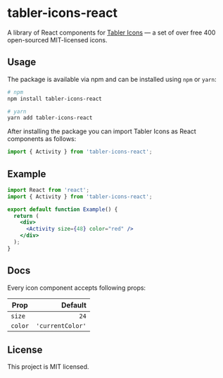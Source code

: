 # tabler-icons-react

A library of React components for [Tabler Icons](https://github.com/tabler/tabler-icons) — a set of over free 400 open-sourced MIT-licensed icons. 

## Usage

The package is available via npm and can be installed using `npm` or `yarn`:

```sh
# npm
npm install tabler-icons-react

# yarn
yarn add tabler-icons-react
```

After installing the package you can import Tabler Icons as React components as follows:

```jsx
import { Activity } from 'tabler-icons-react';
```

## Example

```jsx
import React from 'react';
import { Activity } from 'tabler-icons-react';

export default function Example() {
  return (
    <div>
      <Activity size={48} color="red" />
    </div>
  );
}
```

## Docs

Every icon component accepts following props:

| Prop  | Default        |
|-------|----------------:|
| `size`  |             `24` |
| `color` | `'currentColor'` |

## License

This project is MIT licensed.